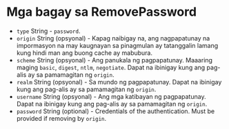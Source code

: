 # Mga bagay sa RemovePassword

* `type` String - `password`.
* `origin` String (opsyonal) - Kapag naibigay na, ang nagpapatunay na impormasyon na may kaugnayan sa pinagmulan ay tatanggalin lamang kung hindi man ang buong cache ay mabubura.
* `scheme` String (opsyonal) - Ang panukala ng pagpapatunay. Maaaring maging `basic`, `digest`, `ntlm`, `negotiate`. Dapat na ibinigay kung ang pag-alis ay sa pamamagitan ng `origin`.
* `realm` String (opsyonal) - Sa mundo ng pagpapatunay. Dapat na ibinigay kung ang pag-alis ay sa pamamagitan ng `origin`.
* `username` String (opsyonal) - Ang mga katibayan ng pagpapatunay. Dapat na ibinigay kung ang pag-alis ay sa pamamagitan ng `origin`.
* `password` String (optional) - Credentials of the authentication. Must be provided if removing by `origin`.